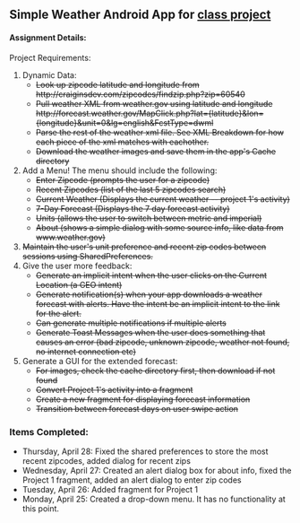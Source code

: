 <h2>Simple Weather Android App for <a href="http://bacraig.faculty.noctrl.edu/project2.html">class project</a></h2>

<h4>Assignment Details:</h4>

Project Requirements:
<ol>
<li> Dynamic Data:
    <ul>
        <li><strike>Look up zipcode latitude and longitude from http://craiginsdev.com/zipcodes/findzip.php?zip=60540</strike></li>
        <li><strike>Pull weather XML from weather.gov using latitude and longitude http://forecast.weather.gov/MapClick.php?lat={latitude}&lon={longitude}&unit=0&lg=english&FcstType=dwml</strike></li>
        <li><strike>Parse the rest of the weather xml file. See XML Breakdown for how each piece of the xml matches with eachother.</strike></li>
        <li><strike>Download the weather images and save them in the app's Cache directory</strike></li>
    </ul></li>
<li> Add a Menu! The menu should include the following:
    <ul>
        <li><strike>Enter Zipcode (prompts the user for a zipcode)</strike></li>
        <li><strike>Recent Zipcodes (list of the last 5 zipcodes search)</strike></li>
        <li><strike>Current Weather (Displays the current weather -- project 1's activity)</strike></li>
        <li><strike>7-Day Forecast (Displays the 7 day forecast activity)</strike></li>
        <li><strike>Units (allows the user to switch between metric and imperial)</strike></li>
        <li><strike>About (shows a simple dialog with some source info, like data from www.weather.gov)</strike></li>
    </ul></li>
    <li><strike>Maintain the user's unit preference and recent zip codes between sessions using SharedPreferences.</strike></li>
<li>Give the user more feedback:
    <ul>
        <li><strike>Generate an implicit intent when the user clicks on the Current Location (a GEO intent)</strike></li>
        <li><strike>Generate notification(s) when your app downloads a weather forecast with alerts. Have the intent be an implicit intent to the link for the alert.</strike></li>
        <li><strike>Can generate multiple notifications if multiple alerts</strike></li>
        <li><strike>Generate Toast Messages when the user does something that causes an error (bad zipcode, unknown zipcode, weather not found, no internet connection etc)</strike></li>
    </ul></li>
<li> Generate a GUI for the extended forecast:
    <ul>
        <li><strike>For images, check the cache directory first, then download if not found</strike></li>
        <li><strike>Convert Project 1's activity into a fragment</strike></li>
        <li><strike>Create a new fragment for displaying forecast information</strike></li>
        <li><strike>Transition between forecast days on user swipe action</strike></li>
    </ul></li>
</ol>

<h3>Items Completed:</h3>
<ul>
    <li>Thursday, April 28: Fixed the shared preferences to store the most recent zipcodes, added dialog for recent zips</li>
    <li>Wednesday, April 27: Created an alert dialog box for about info, fixed the Project 1 fragment, added an alert dialog to enter zip codes</li>
    <li>Tuesday, April 26: Added fragment for Project 1</li>
    <li>Monday, April 25: Created a drop-down menu. It has no functionality at this point.</li>
</ul>
